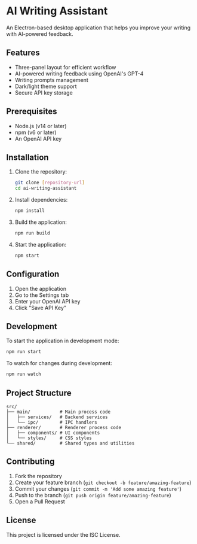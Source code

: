 # AI Writing Assistant

An Electron-based desktop application that helps you improve your writing with AI-powered feedback.

## Features

- Three-panel layout for efficient workflow
- AI-powered writing feedback using OpenAI's GPT-4
- Writing prompts management
- Dark/light theme support
- Secure API key storage

## Prerequisites

- Node.js (v14 or later)
- npm (v6 or later)
- An OpenAI API key

## Installation

1. Clone the repository:
   ```bash
   git clone [repository-url]
   cd ai-writing-assistant
   ```

2. Install dependencies:
   ```bash
   npm install
   ```

3. Build the application:
   ```bash
   npm run build
   ```

4. Start the application:
   ```bash
   npm start
   ```

## Configuration

1. Open the application
2. Go to the Settings tab
3. Enter your OpenAI API key
4. Click "Save API Key"

## Development

To start the application in development mode:

```bash
npm run start
```

To watch for changes during development:

```bash
npm run watch
```

## Project Structure

```
src/
├── main/           # Main process code
│   ├── services/   # Backend services
│   └── ipc/        # IPC handlers
├── renderer/       # Renderer process code
│   ├── components/ # UI components
│   └── styles/     # CSS styles
└── shared/         # Shared types and utilities
```

## Contributing

1. Fork the repository
2. Create your feature branch (`git checkout -b feature/amazing-feature`)
3. Commit your changes (`git commit -m 'Add some amazing feature'`)
4. Push to the branch (`git push origin feature/amazing-feature`)
5. Open a Pull Request

## License

This project is licensed under the ISC License.
